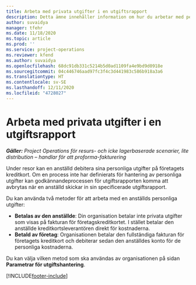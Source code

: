 ```yaml
---
title: Arbeta med privata utgifter i en utgiftsrapport
description: Detta ämne innehåller information om hur du arbetar med personliga utgifter som anställda har när de reser i affärssyfte.
author: suvaidya
manager: tfehr
ms.date: 11/18/2020
ms.topic: article
ms.prod: ''
ms.service: project-operations
ms.reviewer: kfend
ms.author: suvaidya
ms.openlocfilehash: 68dc91db331c5214b5d0ad1109fa4e9bd9d0918e
ms.sourcegitcommit: 04c446746aad97fc3f4c3d441983c586b918a3a6
ms.translationtype: HT
ms.contentlocale: sv-SE
ms.lasthandoff: 12/11/2020
ms.locfileid: "4728027"
---
```

# <a name="work-with-personal-expenses-on-an-expense-report"></a>Arbeta med privata utgifter i en utgiftsrapport

_**Gäller:** Project Operations för resurs- och icke lagerbaserade scenarier, lite distribution – handlar för att proforma-fakturering_

Under resor kan en anställd debitera sina personliga utgifter på företagets kreditkort. Om en process inte har definierats för hantering av personliga utgifter kan godkännandeprocessen för utgiftsrapporten komma att avbrytas när en anställd skickar in sin specificerade utgiftsrapport.

Du kan använda två metoder för att arbeta med en anställds personliga utgifter:

  - **Betalas av den anställde**: Din organisation betalar inte privata utgifter som visas på fakturan för företagskreditkortet. I stället betalar den anställde kreditkortsleverantören direkt för kostnaderna. 
  - **Betald av företag**: Organisationen betalar den fullständiga fakturan för företagets kreditkort och debiterar sedan den anställdes konto för de personliga kostnaderna.

Du kan välja vilken metod som ska användas av organisationen på sidan **Parametrar för utgiftshantering**.


[!INCLUDE[footer-include](../includes/footer-banner.md)]